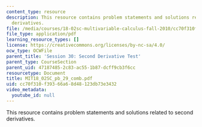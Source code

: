 ```yaml
---
content_type: resource
description: This resource contains problem statements and solutions related to second
  derivatives.
file: /media/courses/18-02sc-multivariable-calculus-fall-2010/cc70f310f39366a68d48123db73e3432_MIT18_02SC_pb_29_comb.pdf
file_type: application/pdf
learning_resource_types: []
license: https://creativecommons.org/licenses/by-nc-sa/4.0/
ocw_type: OCWFile
parent_title: 'Session 30: Second Derivative Test'
parent_type: CourseSection
parent_uid: 47187485-2c83-ac55-1b87-dcff9cb3f6cc
resourcetype: Document
title: MIT18_02SC_pb_29_comb.pdf
uid: cc70f310-f393-66a6-8d48-123db73e3432
video_metadata:
  youtube_id: null
---
```

This resource contains problem statements and solutions related to second derivatives.